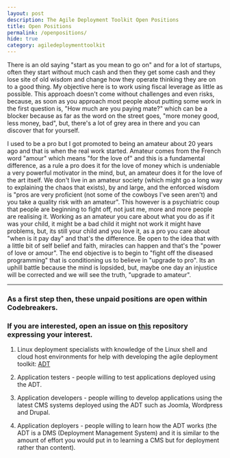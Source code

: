 ```yaml
---
layout: post
description: The Agile Deployment Toolkit Open Positions
title: Open Positions
permalink: /openpositions/
hide: true
category: agiledeploymenttoolkit
---
```


There is an old saying "start as you mean to go on" and for a lot of startups, often they start without much cash and then they get some cash and they lose site of old wisdom and change how they operate thinking they are on to a good thing.
My objective here is to work using fiscal leverage as little as possible. This approach doesn't come without challenges and even risks, because, as soon as you approach most people about putting some work in the first question is, "How much are you paying mate?" which can be a blocker because as far as the word on the street goes, "more money good, less money, bad", but, there's a lot of grey area in there and you can discover that for yourself. 

I used to be a pro but I got promoted to being an amateur about 20 years ago and that is when the real work started. Amateur comes from the French word "amour" which means "for the love of" and this is a fundamental difference, as a rule a pro does it for the love of money which is undeniable a very powerful motivator in the mind, but, an amateur does it for the love of the art itself. We don't live in an amateur society (which might go a long way to explaining the chaos that exists), by and large, and the enforced wisdom is "pros are very proficient (not some of the cowboys I've seen aren't) and you take a quality risk with an amateur". This however is a psychiatric coup that people are beginning to fight off, not just me, more and more people are realising it. Working as an amateur you care about what you do as if it was your child, it might be a bad child it might not work it might have problems, but, its still your child and you love it, as a pro you care about "when is it pay day" and that's the difference. Be open to the idea that with a little bit of self belief and faith, miracles can happen and that's the "power of love or amour". The end objective is to begin to "fight off the diseased programming" that is conditioning us to believe in "upgrade to pro". Its an uphill battle because the mind is lopsided, but, maybe one day an injustice will be corrected and we will see the truth, "upgrade to amateur". 

------------------------

### As a first step then, these unpaid positions are open within Codebreakers.  

### If you are interested, open an issue on [this](https://github.com/agile-deployer/codebreakers/issues) repository expressing your interest. 

1) Linux deployment specialists with knowledge of the Linux shell and cloud host environments for help with developing the agile deployment toolkit: [ADT](https://www.github.com/agile-deployer)  

2) Application testers - people willing to test applications deployed using the ADT.  

3) Application developers - people willing to develop applications using the latest CMS systems deployed using the ADT such as Joomla, Wordpress and Drupal.  

4) Application deployers - people willing to learn how the ADT works (the ADT is a DMS (Deployment Management System) and it is similar to the amount of effort you would put in to learning a CMS but for deployment rather than content). 
